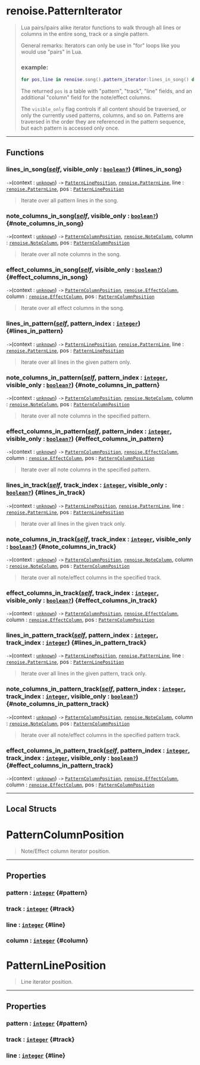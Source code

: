 # renoise.PatternIterator  
> Lua pairs/ipairs alike iterator functions to walk through all lines or columns
> in the entire song, track or a single pattern.
> 
> General remarks: Iterators can only be use in "for" loops like you would use
> "pairs" in Lua.
> 
> ### example:
> ```lua
> for pos,line in renoise.song().pattern_iterator:lines_in_song() do [...] end
> ```
> The returned `pos` is a table with "pattern", "track", "line" fields, and an
> additional "column" field for the note/effect columns.
> 
> The `visible_only` flag controls if all content should be traversed, or only
> the currently used patterns, columns, and so on. Patterns are traversed in the
> order they are referenced in the pattern sequence, but each pattern is accessed
> only once.  

<!-- toc -->
  

---  
## Functions
### lines_in_song([*self*](../../API/builtins/self.md), visible_only : [`boolean`](../../API/builtins/boolean.md)[`?`](../../API/builtins/nil.md)) {#lines_in_song}
`->`(context : [`unknown`](../../API/builtins/unknown.md)) `->` [`PatternLinePosition`](#patternlineposition), [`renoise.PatternLine`](../../API/renoise/renoise.PatternLine.md), line : [`renoise.PatternLine`](../../API/renoise/renoise.PatternLine.md), pos : [`PatternLinePosition`](#patternlineposition)  

>  Iterate over all pattern lines in the song.
### note_columns_in_song([*self*](../../API/builtins/self.md), visible_only : [`boolean`](../../API/builtins/boolean.md)[`?`](../../API/builtins/nil.md)) {#note_columns_in_song}
`->`(context : [`unknown`](../../API/builtins/unknown.md)) `->` [`PatternColumnPosition`](#patterncolumnposition), [`renoise.NoteColumn`](../../API/renoise/renoise.NoteColumn.md), column : [`renoise.NoteColumn`](../../API/renoise/renoise.NoteColumn.md), pos : [`PatternColumnPosition`](#patterncolumnposition)  

>  Iterate over all note columns in the song.
### effect_columns_in_song([*self*](../../API/builtins/self.md), visible_only : [`boolean`](../../API/builtins/boolean.md)[`?`](../../API/builtins/nil.md)) {#effect_columns_in_song}
`->`(context : [`unknown`](../../API/builtins/unknown.md)) `->` [`PatternColumnPosition`](#patterncolumnposition), [`renoise.EffectColumn`](../../API/renoise/renoise.EffectColumn.md), column : [`renoise.EffectColumn`](../../API/renoise/renoise.EffectColumn.md), pos : [`PatternColumnPosition`](#patterncolumnposition)  

>  Iterate over all effect columns in the song.
### lines_in_pattern([*self*](../../API/builtins/self.md), pattern_index : [`integer`](../../API/builtins/integer.md)) {#lines_in_pattern}
`->`(context : [`unknown`](../../API/builtins/unknown.md)) `->` [`PatternLinePosition`](#patternlineposition), [`renoise.PatternLine`](../../API/renoise/renoise.PatternLine.md), line : [`renoise.PatternLine`](../../API/renoise/renoise.PatternLine.md), pos : [`PatternLinePosition`](#patternlineposition)  

>  Iterate over all lines in the given pattern only.
### note_columns_in_pattern([*self*](../../API/builtins/self.md), pattern_index : [`integer`](../../API/builtins/integer.md), visible_only : [`boolean`](../../API/builtins/boolean.md)[`?`](../../API/builtins/nil.md)) {#note_columns_in_pattern}
`->`(context : [`unknown`](../../API/builtins/unknown.md)) `->` [`PatternColumnPosition`](#patterncolumnposition), [`renoise.NoteColumn`](../../API/renoise/renoise.NoteColumn.md), column : [`renoise.NoteColumn`](../../API/renoise/renoise.NoteColumn.md), pos : [`PatternColumnPosition`](#patterncolumnposition)  

>  Iterate over all note columns in the specified pattern.
### effect_columns_in_pattern([*self*](../../API/builtins/self.md), pattern_index : [`integer`](../../API/builtins/integer.md), visible_only : [`boolean`](../../API/builtins/boolean.md)[`?`](../../API/builtins/nil.md)) {#effect_columns_in_pattern}
`->`(context : [`unknown`](../../API/builtins/unknown.md)) `->` [`PatternColumnPosition`](#patterncolumnposition), [`renoise.EffectColumn`](../../API/renoise/renoise.EffectColumn.md), column : [`renoise.EffectColumn`](../../API/renoise/renoise.EffectColumn.md), pos : [`PatternColumnPosition`](#patterncolumnposition)  

>  Iterate over all note columns in the specified pattern.
### lines_in_track([*self*](../../API/builtins/self.md), track_index : [`integer`](../../API/builtins/integer.md), visible_only : [`boolean`](../../API/builtins/boolean.md)[`?`](../../API/builtins/nil.md)) {#lines_in_track}
`->`(context : [`unknown`](../../API/builtins/unknown.md)) `->` [`PatternLinePosition`](#patternlineposition), [`renoise.PatternLine`](../../API/renoise/renoise.PatternLine.md), line : [`renoise.PatternLine`](../../API/renoise/renoise.PatternLine.md), pos : [`PatternLinePosition`](#patternlineposition)  

>  Iterate over all lines in the given track only.
### note_columns_in_track([*self*](../../API/builtins/self.md), track_index : [`integer`](../../API/builtins/integer.md), visible_only : [`boolean`](../../API/builtins/boolean.md)[`?`](../../API/builtins/nil.md)) {#note_columns_in_track}
`->`(context : [`unknown`](../../API/builtins/unknown.md)) `->` [`PatternColumnPosition`](#patterncolumnposition), [`renoise.NoteColumn`](../../API/renoise/renoise.NoteColumn.md), column : [`renoise.NoteColumn`](../../API/renoise/renoise.NoteColumn.md), pos : [`PatternColumnPosition`](#patterncolumnposition)  

>  Iterate over all note/effect columns in the specified track.
### effect_columns_in_track([*self*](../../API/builtins/self.md), track_index : [`integer`](../../API/builtins/integer.md), visible_only : [`boolean`](../../API/builtins/boolean.md)[`?`](../../API/builtins/nil.md)) {#effect_columns_in_track}
`->`(context : [`unknown`](../../API/builtins/unknown.md)) `->` [`PatternColumnPosition`](#patterncolumnposition), [`renoise.EffectColumn`](../../API/renoise/renoise.EffectColumn.md), column : [`renoise.EffectColumn`](../../API/renoise/renoise.EffectColumn.md), pos : [`PatternColumnPosition`](#patterncolumnposition)  

### lines_in_pattern_track([*self*](../../API/builtins/self.md), pattern_index : [`integer`](../../API/builtins/integer.md), track_index : [`integer`](../../API/builtins/integer.md)) {#lines_in_pattern_track}
`->`(context : [`unknown`](../../API/builtins/unknown.md)) `->` [`PatternLinePosition`](#patternlineposition), [`renoise.PatternLine`](../../API/renoise/renoise.PatternLine.md), line : [`renoise.PatternLine`](../../API/renoise/renoise.PatternLine.md), pos : [`PatternLinePosition`](#patternlineposition)  

>  Iterate over all lines in the given pattern, track only.
### note_columns_in_pattern_track([*self*](../../API/builtins/self.md), pattern_index : [`integer`](../../API/builtins/integer.md), track_index : [`integer`](../../API/builtins/integer.md), visible_only : [`boolean`](../../API/builtins/boolean.md)[`?`](../../API/builtins/nil.md)) {#note_columns_in_pattern_track}
`->`(context : [`unknown`](../../API/builtins/unknown.md)) `->` [`PatternColumnPosition`](#patterncolumnposition), [`renoise.NoteColumn`](../../API/renoise/renoise.NoteColumn.md), column : [`renoise.NoteColumn`](../../API/renoise/renoise.NoteColumn.md), pos : [`PatternColumnPosition`](#patterncolumnposition)  

>  Iterate over all note/effect columns in the specified pattern track.
### effect_columns_in_pattern_track([*self*](../../API/builtins/self.md), pattern_index : [`integer`](../../API/builtins/integer.md), track_index : [`integer`](../../API/builtins/integer.md), visible_only : [`boolean`](../../API/builtins/boolean.md)[`?`](../../API/builtins/nil.md)) {#effect_columns_in_pattern_track}
`->`(context : [`unknown`](../../API/builtins/unknown.md)) `->` [`PatternColumnPosition`](#patterncolumnposition), [`renoise.EffectColumn`](../../API/renoise/renoise.EffectColumn.md), column : [`renoise.EffectColumn`](../../API/renoise/renoise.EffectColumn.md), pos : [`PatternColumnPosition`](#patterncolumnposition)  
  



---  
## Local Structs  
# PatternColumnPosition  
> Note/Effect column iterator position.  

<!-- toc -->
  

---  
## Properties
### pattern : [`integer`](../../API/builtins/integer.md) {#pattern}
### track : [`integer`](../../API/builtins/integer.md) {#track}
### line : [`integer`](../../API/builtins/integer.md) {#line}
### column : [`integer`](../../API/builtins/integer.md) {#column}
  

  
# PatternLinePosition  
> Line iterator position.  

<!-- toc -->
  

---  
## Properties
### pattern : [`integer`](../../API/builtins/integer.md) {#pattern}
### track : [`integer`](../../API/builtins/integer.md) {#track}
### line : [`integer`](../../API/builtins/integer.md) {#line}
  

  

